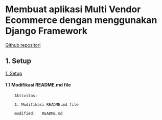 # Membuat aplikasi Multi Vendor Ecommerce dengan menggunakan Django Framework
[Github repositori](https://github.com/gurnitha/django_multivendor_ecom)


## 1. Setup
[1. Setup](https://github.com/gurnitha/django_multivendor_ecom)


#### 1.1 Modifikasi README.md file
        
        Aktivitas:

        1. Modifikasi README.md file
        
        modified:   README.md
